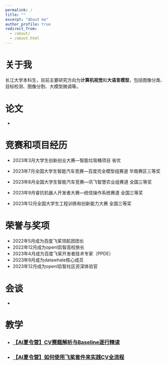 ```yaml
---
permalink: /
title: ""
excerpt: "About me"
author_profile: true
redirect_from: 
  - /about/
  - /about.html
---
```


# 关于我

长江大学本科生，目前主要研究方向为**计算机视觉**和**大语言模型**，包括图像分类、目标检测、图像分割、大模型微调等。



# 论文

* 



# 竞赛和项目经历

- 2023年3月大学生创新创业大赛—智能垃圾桶项目 省优

- 2023年7月全国大学生智能汽车竞赛—百度完全模型组赛道 华南赛区三等奖

- 2023年8月全国大学生智能汽车竞赛—讯飞智慧农业组赛道 全国三等奖

- 2023年9月睿抗机器人开发者大赛—统信操作系统赛道 全国三等奖

- 2023年12月全国大学生工程训练和创新能力大赛 全国三等奖

  

# 荣誉与奖项

- 2022年5月成为百度飞桨领航团团长
- 2022年12月成为openI启智高校旅长
- 2023年4月成为百度飞桨开发者技术专家（PPDE）
- 2023年9月成为datawhale核心成员
- 2023年12月成为openI启智社区资深体验官



# 会谈

- 



# 教学

* ### [【AI夏令营】CV赛题解析与Baseline逐行精读](https://www.bilibili.com/video/BV1pm4y1L7H4/?share_source=copy_web&vd_source=493ab3e4a75cb0cad442663e7fbe178b)

- ### [【AI夏令营】如何使用飞桨套件来实践CV全流程](https://www.bilibili.com/video/BV1ku411G7M9/?share_source=copy_web&vd_source=493ab3e4a75cb0cad442663e7fbe178b)



